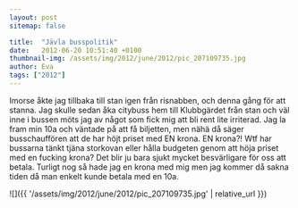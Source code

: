 ```yaml
---
layout: post
sitemap: false

title:  "Jävla busspolitik"
date:   2012-06-20 10:51:40 +0100
thumbnail-img: /assets/img/2012/june/2012/pic_207109735.jpg
author: Eva
tags: ["2012"]
---
```


Imorse åkte jag tillbaka till stan igen från risnabben, och denna gång för att stanna. Jag skulle sedan åka citybuss hem till Klubbgärdet från stan och väl inne i bussen möts jag av något som fick mig att bli rent lite irriterad. Jag la fram min 10a och väntade på att få biljetten, men nähä då säger busschauffören att de har höjt priset med EN krona. EN krona?! Wtf har bussarna tänkt tjäna storkovan eller hålla budgeten genom att höja priset med en fucking krona? Det blir ju bara sjukt mycket besvärligare för oss att betala. Turligt nog så hade jag en krona med mig men jag kommer då sakna tiden då man enkelt kunde betala med en 10a.

![]({{ '/assets/img/2012/june/2012/pic_207109735.jpg'  | relative_url }})

